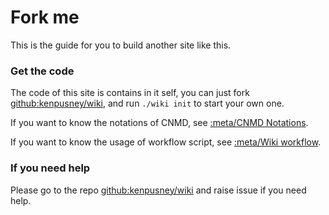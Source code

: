 Fork me
========

This is the guide for you to build another site like this.

### Get the code

The code of this site is contains in it self, you can just fork [github:kenpusney/wiki](), and run `./wiki init` to start your own one.

If you want to know the notations of CNMD, see [:meta/CNMD Notations]().

If you want to know the usage of workflow script, see [:meta/Wiki workflow]().

### If you need help

Please go to the repo [github:kenpusney/wiki]() and raise issue if you need help.